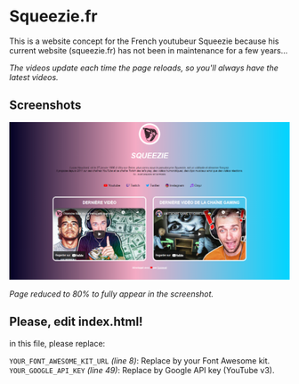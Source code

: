 # Squeezie.fr
This is a website concept for the French youtubeur Squeezie because his current website (squeezie.fr) has not been in maintenance for a few years...

*The videos update each time the page reloads, so you'll always have the latest videos.*

## Screenshots

![Screenshot](https://github.com/euzzeud/Squeezie.fr/blob/main/images/screenshot.png?raw=true)

*Page reduced to 80% to fully appear in the screenshot.*

## Please, edit index.html!

in this file, please replace:

`YOUR_FONT_AWESOME_KIT_URL` *(line 8)*: Replace by your Font Awesome kit.  
`YOUR_GOOGLE_API_KEY` *(line 49)*: Replace by Google API key (YouTube v3).
